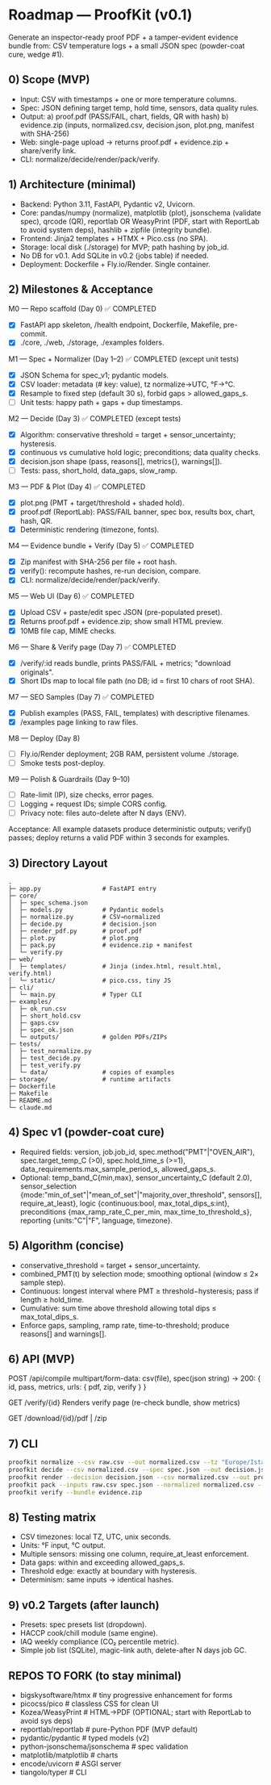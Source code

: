 # Roadmap — ProofKit (v0.1)
Generate an inspector-ready proof PDF + a tamper-evident evidence bundle from:
CSV temperature logs + a small JSON spec (powder-coat cure, wedge #1).

## 0) Scope (MVP)
- Input: CSV with timestamps + one or more temperature columns.
- Spec: JSON defining target temp, hold time, sensors, data quality rules.
- Output:
  a) proof.pdf (PASS/FAIL, chart, fields, QR with hash)
  b) evidence.zip (inputs, normalized.csv, decision.json, plot.png, manifest with SHA-256)
- Web: single-page upload → returns proof.pdf + evidence.zip + share/verify link.
- CLI: normalize/decide/render/pack/verify.

## 1) Architecture (minimal)
- Backend: Python 3.11, FastAPI, Pydantic v2, Uvicorn.
- Core: pandas/numpy (normalize), matplotlib (plot), jsonschema (validate spec),
  qrcode (QR), reportlab OR WeasyPrint (PDF, start with ReportLab to avoid system deps),
  hashlib + zipfile (integrity bundle).
- Frontend: Jinja2 templates + HTMX + Pico.css (no SPA).
- Storage: local disk (./storage) for MVP; path hashing by job_id.
- No DB for v0.1. Add SQLite in v0.2 (jobs table) if needed.
- Deployment: Dockerfile + Fly.io/Render. Single container.

## 2) Milestones & Acceptance
M0 — Repo scaffold (Day 0) ✅ COMPLETED
- [x] FastAPI app skeleton, /health endpoint, Dockerfile, Makefile, pre-commit.
- [x] ./core, ./web, ./storage, ./examples folders.

M1 — Spec + Normalizer (Day 1–2) ✅ COMPLETED (except unit tests)
- [x] JSON Schema for spec_v1; pydantic models.
- [x] CSV loader: metadata (# key: value), tz normalize→UTC, °F→°C.
- [x] Resample to fixed step (default 30 s), forbid gaps > allowed_gaps_s.
- [ ] Unit tests: happy path + gaps + dup timestamps.

M2 — Decide (Day 3) ✅ COMPLETED (except tests)
- [x] Algorithm: conservative threshold = target + sensor_uncertainty; hysteresis.
- [x] continuous vs cumulative hold logic; preconditions; data quality checks.
- [x] decision.json shape (pass, reasons[], metrics{}, warnings[]).
- [ ] Tests: pass, short_hold, data_gaps, slow_ramp.

M3 — PDF & Plot (Day 4) ✅ COMPLETED
- [x] plot.png (PMT + target/threshold + shaded hold).
- [x] proof.pdf (ReportLab): PASS/FAIL banner, spec box, results box, chart, hash, QR.
- [x] Deterministic rendering (timezone, fonts).

M4 — Evidence bundle + Verify (Day 5) ✅ COMPLETED
- [x] Zip manifest with SHA-256 per file + root hash.
- [x] verify(): recompute hashes, re-run decision, compare.
- [x] CLI: normalize/decide/render/pack/verify.

M5 — Web UI (Day 6) ✅ COMPLETED
- [x] Upload CSV + paste/edit spec JSON (pre-populated preset).
- [x] Returns proof.pdf + evidence.zip; show small HTML preview.
- [x] 10MB file cap, MIME checks.

M6 — Share & Verify page (Day 7) ✅ COMPLETED
- [x] /verify/:id reads bundle, prints PASS/FAIL + metrics; "download originals".
- [x] Short IDs map to local file path (no DB; id = first 10 chars of root SHA).

M7 — SEO Samples (Day 7) ✅ COMPLETED
- [x] Publish examples (PASS, FAIL, templates) with descriptive filenames.
- [x] /examples page linking to raw files.

M8 — Deploy (Day 8)
- [ ] Fly.io/Render deployment; 2GB RAM, persistent volume ./storage.
- [ ] Smoke tests post-deploy.

M9 — Polish & Guardrails (Day 9–10)
- [ ] Rate-limit (IP), size checks, error pages.
- [ ] Logging + request IDs; simple CORS config.
- [ ] Privacy note: files auto-delete after N days (ENV).

Acceptance: All example datasets produce deterministic outputs; verify() passes; deploy returns a valid PDF within 3 seconds for examples.

## 3) Directory Layout
```
.
├─ app.py                 # FastAPI entry
├─ core/
│  ├─ spec_schema.json
│  ├─ models.py           # Pydantic models
│  ├─ normalize.py        # CSV→normalized
│  ├─ decide.py           # decision.json
│  ├─ render_pdf.py       # proof.pdf
│  ├─ plot.py             # plot.png
│  ├─ pack.py             # evidence.zip + manifest
│  └─ verify.py
├─ web/
│  ├─ templates/          # Jinja (index.html, result.html, verify.html)
│  └─ static/             # pico.css, tiny JS
├─ cli/
│  └─ main.py             # Typer CLI
├─ examples/
│  ├─ ok_run.csv
│  ├─ short_hold.csv
│  ├─ gaps.csv
│  ├─ spec_ok.json
│  └─ outputs/            # golden PDFs/ZIPs
├─ tests/
│  ├─ test_normalize.py
│  ├─ test_decide.py
│  ├─ test_verify.py
│  └─ data/               # copies of examples
├─ storage/               # runtime artifacts
├─ Dockerfile
├─ Makefile
├─ README.md
└─ claude.md
```

## 4) Spec v1 (powder-coat cure)
- Required fields:
  version, job.job_id, spec.method("PMT"|"OVEN_AIR"),
  spec.target_temp_C (>0), spec.hold_time_s (>=1),
  data_requirements.max_sample_period_s, allowed_gaps_s.
- Optional:
  temp_band_C{min,max}, sensor_uncertainty_C (default 2.0),
  sensor_selection {mode:"min_of_set"|"mean_of_set"|"majority_over_threshold", sensors[], require_at_least},
  logic {continuous:bool, max_total_dips_s:int}, preconditions {max_ramp_rate_C_per_min, max_time_to_threshold_s},
  reporting {units:"C"|"F", language, timezone}.

## 5) Algorithm (concise)
- conservative_threshold = target + sensor_uncertainty.
- combined_PMT(t) by selection mode; smoothing optional (window ≤ 2× sample step).
- Continuous: longest interval where PMT ≥ threshold−hysteresis; pass if length ≥ hold_time.
- Cumulative: sum time above threshold allowing total dips ≤ max_total_dips_s.
- Enforce gaps, sampling, ramp rate, time-to-threshold; produce reasons[] and warnings[].

## 6) API (MVP)
POST /api/compile
  multipart/form-data: csv(file), spec(json string)
  → 200: { id, pass, metrics, urls: { pdf, zip, verify } }

GET /verify/{id}
  Renders verify page (re-check bundle, show metrics)

GET /download/{id}/pdf | /zip

## 7) CLI
```bash
proofkit normalize --csv raw.csv --out normalized.csv --tz "Europe/Istanbul"
proofkit decide --csv normalized.csv --spec spec.json --out decision.json
proofkit render --decision decision.json --csv normalized.csv --out proof.pdf --plot plot.png
proofkit pack --inputs raw.csv spec.json --normalized normalized.csv --decision decision.json --pdf proof.pdf --plot plot.png --out evidence.zip
proofkit verify --bundle evidence.zip
```

## 8) Testing matrix
- CSV timezones: local TZ, UTC, unix seconds.
- Units: °F input, °C output.
- Multiple sensors: missing one column, require_at_least enforcement.
- Data gaps: within and exceeding allowed_gaps_s.
- Threshold edge: exactly at boundary with hysteresis.
- Determinism: same inputs → identical hashes.

## 9) v0.2 Targets (after launch)
- Presets: spec presets list (dropdown).
- HACCP cook/chill module (same engine).
- IAQ weekly compliance (CO₂ percentile metric).
- Simple job list (SQLite), magic-link auth, delete-after N days job GC.

## REPOS TO FORK (to stay minimal)
- bigskysoftware/htmx           # tiny progressive enhancement for forms
- picocss/pico                  # classless CSS for clean UI
- Kozea/WeasyPrint              # HTML→PDF (OPTIONAL; start with ReportLab to avoid sys deps)
- reportlab/reportlab           # pure-Python PDF (MVP default)
- pydantic/pydantic             # typed models (v2)
- python-jsonschema/jsonschema  # spec validation
- matplotlib/matplotlib         # charts
- encode/uvicorn                # ASGI server
- tiangolo/typer                # CLI